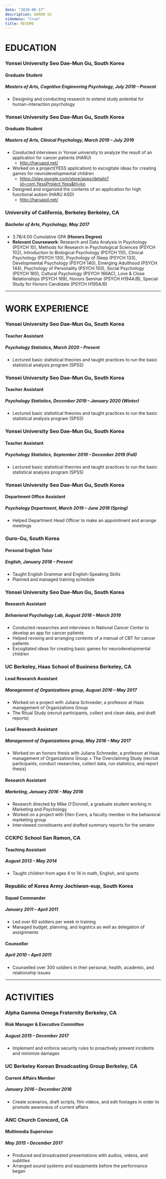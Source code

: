 ```yaml
---
date: "2020-06-17"
description: AARON SU
sidemenu: "true"
title: RESUME
---
```


# EDUCATION
### Yonsei University Seo Dae-Mun Gu, South Korea
#### Graduate Student
##### __Masters of Arts, Cognitive Engineering Psychology__, _July 2019 – Present_
+ Designing and conducting research to extend study potential for human-interaction psychology

### Yonsei University Seo Dae-Mun Gu, South Korea
#### Graduate Student
##### __Masters of Arts, Clinical Psychology__, _March 2019 – July 2019_
+ Conducted interviews in Yonsei university to analyze the result of an application for cancer patients (HARU)  
  -	http://haruasd.net/
+ Worked on a project(YESS application) to excogitate ideas for creating games for neurodevelopmental children  
  -	https://play.google.com/store/apps/details?id=com.YessProject.Yess&hl=ko  
+ Designed and organized the contents of an application for high functional autism (HARU ASD)
  -	http://haruasd.net/

### University of California, Berkeley Berkeley, CA 
##### __Bachelor of Arts, Psychology__, _May 2017_ 
+ 3.78/4.00 Cumulative GPA __(Honors Degree)__ 
+ __Relevant Coursework__: Research and Data Analysis in Psychology (PSYCH 10), Methods for Research in Psychological Sciences (PSYCH 102), Introduction to Biological Psychology (PSYCH 110), Clinical Psychology (PSYCH 130), Psychology of Sleep (PSYCH 133), Developmental Psychology (PSYCH 140), Emerging Adulthood (PSYCH 144), Psychology of Personality (PSYCH 150), Social Psychology (PSYCH 160), Cultural Psychology (PSYCH 166AC), Love & Close Relationships (PSYCH 169), Honors Seminar (PSYCH H194A/B), Special Study for Honors Candidate (PSYCH H195A/B)

---

# WORK EXPERIENCE
### Yonsei University Seo Dae-Mun Gu, South Korea
#### Teacher Assistant
##### __Psychology Statistics__, _March 2020 – Present_
+ Lectured basic statistical theories and taught practices to run the basic statistical analysis program (SPSS)

### Yonsei University Seo Dae-Mun Gu, South Korea
#### Teacher Assistant
##### __Psychology Statistics__, _December 2019 – January 2020 (Winter)_
+ Lectured basic statistical theories and taught practices to run the basic statistical analysis program (SPSS)

### Yonsei University Seo Dae-Mun Gu, South Korea
#### Teacher Assistant
##### __Psychology Statistics__, _September 2019 – December 2019 (Fall)_
+ Lectured basic statistical theories and taught practices to run the basic statistical analysis program (SPSS)

### Yonsei University Seo Dae-Mun Gu, South Korea
#### Department Office Assistant
##### __Psychology Department__, _March 2019 – June 2019 (Spring)_
+ Helped Department Head Officer to make an appointment and arrange meetings

### Guro-Gu, South Korea
#### Personal English Tutor
##### English, _January 2018 – Present_
+ Taught English Grammar and English-Speaking Skills 
+ Planned and managed training schedule 

### Yonsei University Seo Dae-Mun Gu, South Korea 
#### Research Assistant
##### __Behavioral Psychology Lab__, _August 2018 – March 2019_
+ Conducted researches and interviews in National Cancer Center to develop an app for cancer patients 
+ Helped revising and arranging contents of a manual of CBT for cancer patients 
+ Excogitated ideas for creating basic games for neurodevelopmental children

### UC Berkeley, Haas School of Business Berkeley, CA 
#### Lead Research Assistant
##### __Management of Organizations group__, _August 2016 – May 2017_
+ Worked on a project with Juliana Schroeder, a professor at Haas management of Organizations Group 
+ The Ritual Study (recruit participants, collect and clean data, and draft reports) 

#### Lead Research Assistant
##### __Management of Organizations group__, _May 2016 – May 2017_
+ Worked on an honors thesis with Juliana Schroeder, a professor at Haas management of Organizations Group + The Overclaiming Study (recruit participants, conduct researches, collect data, run statistics, and report thesis) 

#### Research Assistant
##### __Marketing__, _January 2016 – May 2016_ 
+ Research directed by Mike O'Donnell, a graduate student working in Marketing and Psychology 
+ Worked on a project with Ellen Evers, a faculty member in the behavioral marketing group 
+ Interviewed constituents and drafted summary reports for the senator 

### CCKPC School San Ramon, CA 
#### Teaching Assistant
##### _August 2013 – May 2014_ 
+ Taught children from ages 4 to 14 in math, English, and sports 

### Republic of Korea Army Jochiwon-eup, South Korea 
#### Squad Commander
##### _January 2011 – April 2011_ 
+ Led over 60 soldiers per week in training 
+ Managed budget, planning, and logistics as well as delegation of assignments 

#### Counsellor
##### _April 2010 – April 2011_ 
+ Counselled over 300 soldiers in their personal, health, academic, and relationship issues 

---

# ACTIVITIES 
### Alpha Gamma Omega Fraternity Berkeley, CA 
#### Risk Manager & Executive Committee
##### _August 2015 – December 2017_
+ Implement and enforce security rules to proactively prevent incidents and minimize damages 

### UC Berkeley Korean Broadcasting Group Berkeley, CA 
#### Current Affairs Member
##### _January 2016 – December 2016_
+ Create scenarios, draft scripts, film videos, and edit footages in order to promote awareness of current affairs 

### ANC Church Concord, CA 
#### Multimedia Supervisor 
##### _May 2015 – December 2017_
+ Produced and broadcasted presentations with audios, videos, and subtitles 
+ Arranged sound systems and equipments before the performance began 

